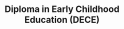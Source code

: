 ---
title: Diploma in Early Childhood Education (DECE)
category: "undergraduate-programme"
code_kl: KPT/JPS(R2/143/4/0081)(A5668)12/24
code_pg: KPT/JPS(N/143/4/0191)(MQA/PA14313)05/27
intake: 16 Jan, 15 Jun & 24 Aug
note:
---